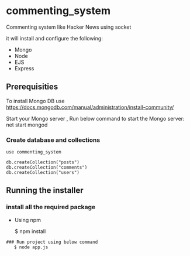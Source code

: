# commenting_system
Commenting system like Hacker News using socket

it will install and configure the following:

* Mongo
* Node
* EJS
* Express

## Prerequisities
  To install Mongo DB use https://docs.mongodb.com/manual/administration/install-community/ 
  
  Start your Mongo server , Run below command to start the Mongo server:
   net start mongod
### Create database and collections
  ```shell
  use commenting_system
  
  db.createCollection("posts")
  db.createCollection("comments")
  db.createCollection("users")
  ```
  
## Running the installer

  ### install all the required package
  - Using npm

     $ npm install
  ```
  ### Run project using below command
     $ node app.js
  ```
